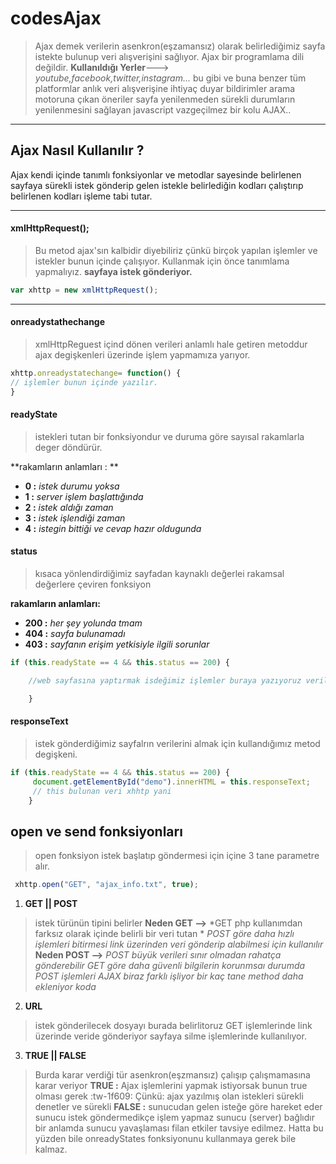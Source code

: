 
# codesAjax
> Ajax demek verilerin asenkron(eşzamansız) olarak belirlediğimiz sayfa istekte bulunup veri alışverişini sağlıyor.
Ajax bir programlama dili değildir.
**Kullanıldığı Yerler**---> *youtube,facebook,twitter,instagram...*  bu gibi ve buna benzer tüm platformlar anlık veri alışverişine ihtiyaç duyar bildirimler arama motoruna çıkan öneriler sayfa yenilenmeden sürekli durumların yenilenmesini sağlayan javascript vazgeçilmez bir kolu AJAX.. 


------------
## Ajax Nasıl Kullanılır ?
Ajax kendi içinde tanımlı fonksiyonlar ve metodlar sayesinde belirlenen sayfaya sürekli istek gönderip gelen istekle belirlediğin kodları çalıştırıp belirlenen kodları işleme tabi tutar.

------------


#### xmlHttpRequest();
> Bu metod ajax'sın kalbidir diyebiliriz çünkü birçok yapılan işlemler ve istekler bunun içinde çalışıyor. Kullanmak için önce tanımlama yapmalıyız.
**sayfaya istek gönderiyor.**

```javascript
var xhttp = new xmlHttpRequest();
```

------------


#### onreadystathechange
> xmlHttpReguest içind dönen verileri anlamlı hale getiren metoddur  ajax degişkenleri üzerinde işlem yapmamıza yarıyor.

```javascript
xhttp.onreadystatechange= function() {
// işlemler bunun içinde yazılır.
}
```

####  readyState
>  istekleri tutan bir fonksiyondur ve duruma göre sayısal rakamlarla deger döndürür.

**rakamların anlamları : **
- **0 :** *istek durumu yoksa*
- **1 :** *server işlem başlattığında*
- **2 :** *istek aldığı zaman*
-  **3 :** *istek işlendiği zaman*
-  **4 :** *istegin bittiği ve cevap hazır oldugunda* 

####  status
> kısaca yönlendirdiğimiz sayfadan kaynaklı değerlei rakamsal değerlere çeviren fonksiyon

**rakamların anlamları:**
-  **200 :** *her şey yolunda tmam*
-  **404 :** *sayfa bulunamadı*
- **403 :** *sayfanın erişim yetkisiyle ilgili sorunlar*

```javascript
if (this.readyState == 4 && this.status == 200) {

	//web sayfasına yaptırmak isdeğimiz işlemler buraya yazıyoruz verilerin yazdırması olsun çıktı olsun if kullanılmasında sebeb 0-4 kadar işlem 5 defa dönüyor if kullanarak bir defa dönmesi sağlıyoruz

    }
```
#### responseText
> istek gönderdiğimiz sayfalrın verilerini almak için kullandığımız metod degişkeni.

```javascript
if (this.readyState == 4 && this.status == 200) {
     document.getElementById("demo").innerHTML = this.responseText; 
	 // this bulunan veri xhhtp yani
    }
```

## open ve send fonksiyonları

>  open fonksiyon istek başlatıp göndermesi için içine 3 tane parametre alır.

```javascript
 xhttp.open("GET", "ajax_info.txt", true);
```
1.  **GET || POST**
>  istek türünün tipini belirler 
**Neden GET -->** 
*GET php kullanımdan farksız olarak içinde belirli bir veri tutan *
*POST göre daha hızlı işlemleri bitirmesi*
*link üzerinden veri gönderip alabilmesi için kullanılır*
**Neden POST -->** 
*POST büyük verileri sınır olmadan rahatça gönderebilir*
*GET göre daha güvenli bilgilerin korunmsaı durumda*
*POST işlemleri AJAX biraz farklı işliyor  bir kaç tane method daha ekleniyor koda*

2. **URL**
> istek gönderilecek dosyayı burada belirlitoruz
GET işlemlerinde link üzerinde veride gönderiyor sayfaya silme işlemlerinde kullanılıyor.

3. **TRUE || FALSE**

> Burda karar verdiği tür asenkron(eşzmansız) çalışıp çalışmamasına karar veriyor
**TRUE :**
Ajax işlemlerini yapmak istiyorsak bunun true olması gerek :tw-1f609:
Çünkü: ajax yazılmış olan istekleri sürekli denetler ve sürekli 
**FALSE :**
sunucudan gelen isteğe göre hareket eder sunucu istek göndermedikçe işlem yapmaz
sunucu (server) bağlıdır bir anlamda sunucu yavaşlaması filan etkiler tavsiye edilmez.
Hatta bu yüzden bile onreadyStates fonksiyonunu kullanmaya gerek bile kalmaz.
